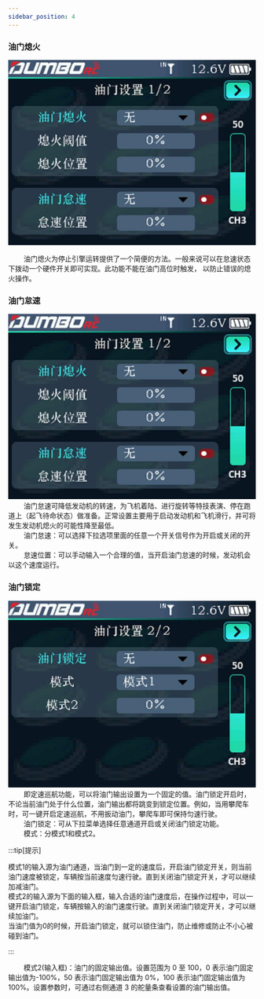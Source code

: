 ```yaml
---
sidebar_position: 4
---
```


### 油门熄火

![](../pic/342.jpg)

        油门熄火为停止引擎运转提供了一个简便的方法。一般来说可以在怠速状态下拨动一个硬件开关即可实现。此功能不能在油门高位时触发， 以防止错误的熄火操作。<br/>

### 油门怠速

![](../pic/342.jpg)<br/>        油门怠速可降低发动机的转速，为飞机着陆、进行旋转等特技表演、停在跑道上（起飞待命状态）做准备。正常设置主要用于启动发动机和飞机滑行，并可将发生发动机熄火的可能性降至最低。<br/>        油门怠速：可以选择下拉选项里面的任意一个开关信号作为开启或关闭的开关。<br/>        怠速位置：可以手动输入一个合理的值，当开启油门怠速的时候，发动机会以这个速度运行。<br/>

### 油门锁定

![](../pic/341.jpg)<br/>        即定速巡航功能，可以将油门输出设置为一个固定的值。油门锁定开启时，不论当前油门处于什么位置，油门输出都将跳变到锁定位置。例如，当用攀爬车时，可一键开启定速巡航，不用扳动油门，攀爬车即可保持匀速行驶。<br/>        油门锁定：可从下拉菜单选择任意通道开启或关闭油门锁定功能。<br/>        模式：分模式1和模式2。<br/>

:::tip[提示]

模式1的输入源为油门通道，当油门到一定的速度后，开启油门锁定开关，则当前油门速度被锁定，车辆按当前速度匀速行驶。直到关闭油门锁定开关，才可以继续加减油门。<br/>模式2的输入源为下面的输入框，输入合适的油门速度后，在操作过程中，可以一键开启油门锁定，车辆按输入的油门速度行驶。直到关闭油门锁定开关，才可以继续加油门。<br/>当油门值为0的时候，开启油门锁定，就可以锁住油门，防止维修或防止不小心被碰到油门。

:::



        模式2(输入框)：油门的固定输出值。设置范围为 0 至 100，0 表示油门固定输出值为-100%，50 表示油门固定输出值为 0%，100 表示油门固定输出值为 100%。设置参数时，可通过右侧通道 3 的舵量条查看设置的油门输出值。    <br/>
